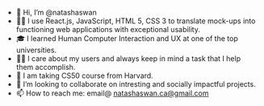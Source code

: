 - 👋 Hi, I’m @natashaswan
- 👩‍💻 I use React.js, JavaScript, HTML 5, CSS 3 to translate mock-ups into functioning web applications with exceptional usability.
- 🎓 I learned Human Computer Interaction and UX at one of the top universities.
- 🫶🏼 I care about my users and always keep in mind a task that I help them accomplish.
- 🌱 I am taking CS50 course from Harvard. 
- 💞️ I’m looking to collaborate on intresting and socially impactful projects.
- 📫 How to reach me: email@   natashaswan.ca@gmail.com

<!---
natashaswan/natashaswan is a ✨ special ✨ repository because its `README.md` (this file) appears on your GitHub profile.
You can click the Preview link to take a look at your changes.
--->
